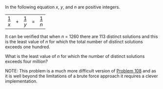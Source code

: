 <p>In the following equation <var>x</var>, <var>y</var>, and <var>n</var> are positive integers.</p>
<div style="text-align:center;">
<table align="center"><tr><td><div style="text-align:center;">1<br /><span style="border-top:1px solid #000;"><var>x</var></span></div></td>
<td> + </td>
<td><div style="text-align:center;">1<br /><span style="border-top:1px solid #000;"><var>y</var></span></div></td>
<td> = </td>
<td><div style="text-align:center;">1<br /><span style="border-top:1px solid #000;"><var>n</var></span></div></td>
</tr></table></div>
<p>It can be verified that when <var>n</var> = 1260 there are 113 distinct solutions and this is the least value of <var>n</var> for which the total number of distinct solutions exceeds one hundred.</p>
<p>What is the least value of <var>n</var> for which the number of distinct solutions exceeds four million?</p>
<p class="note">NOTE: This problem is a much more difficult version of <a href="problem=108">Problem 108</a> and as it is well beyond the limitations of a brute force approach it requires a clever implementation.</p>
